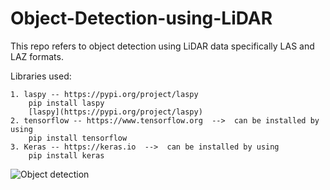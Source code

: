 # Object-Detection-using-LiDAR

This repo refers to object detection using LiDAR data specifically LAS and LAZ formats.

Libraries used: 

    1. laspy -- https://pypi.org/project/laspy
        pip install laspy
        [laspy](https://pypi.org/project/laspy)
    2. tensorflow -- https://www.tensorflow.org  -->  can be installed by using             
        pip install tensorflow
    3. Keras -- https://keras.io  -->  can be installed by using             
        pip install keras
    
![Object detection]()
